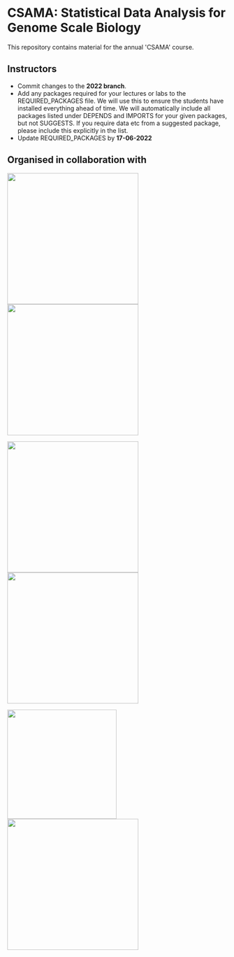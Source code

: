 # CSAMA: Statistical Data Analysis for Genome Scale Biology

This repository contains material for the annual 'CSAMA' course.
<!--
## Students

You can find a curated version of the lecture and lab material at:

http://www-huber.embl.de/users/msmith/csama2019/materials/
-->

## Instructors

 - Commit changes to the **2022 branch**.
 - Add any packages required for your lectures or labs to the REQUIRED_PACKAGES file.  We will use this to ensure the students have installed everything ahead of time.  We will automatically include all packages listed under DEPENDS and IMPORTS for your given packages, but not SUGGESTS.  If you require data etc from a suggested package, please include this explicitly in the list.
 - Update REQUIRED_PACKAGES by **17-06-2022**


## Organised in collaboration with

<p float="left">
  <img src="https://www.bioconductor.org/images/logo/jpg/bioconductor_logo_rgb.jpg" width="300" align="bottom"/>
  <img src="https://csama2022.bioconductor.eu/img/clients/UNIPD_logo.png" width="300" /> 
</p>
<p float="left">
  <img src="https://csama2022.bioconductor.eu/img/clients/OLISSIPO_logo.png" width="300" align="bottom"/>
  <img src="https://csama2022.bioconductor.eu/img/clients/GHGA_logo_web.png" width="300" align="bottom"/>
</p>
<p float="left">
  <img src="https://csama2022.bioconductor.eu/img/clients/EMBL_logo.png" width="250" align="bottom"/>
  <img src="https://csama2022.bioconductor.eu/img/clients/decode_logo.png" width="300" align="bottom"/>
</p>

